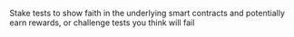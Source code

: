 Stake tests to show faith in the underlying smart contracts and potentially earn rewards, or challenge tests you think will fail